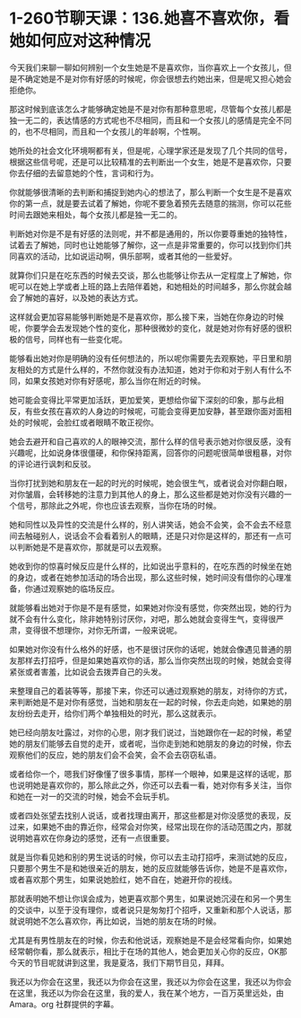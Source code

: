 # 1-260节聊天课：136.她喜不喜欢你，看她如何应对这种情况

今天我们来聊一聊如何辨别一个女生她是不是喜欢你，当你喜欢上一个女孩儿，但是不确定她是不是对你有好感的时候呢，你会很想去约她出来，但是呢又担心她会拒绝你。

那这时候到底该怎么才能够确定她是不是对你有那种意思呢，尽管每个女孩儿都是独一无二的，表达情感的方式呢也不尽相同，而且和一个女孩儿的感情是完全不同的，也不尽相同，而且和一个女孩儿的年龄啊，个性啊。

她所处的社会文化环境啊都有关，但是呢，心理学家还是发现了几个共同的信号，根据这些信号呢，还是可以比较精准的去判断出一个女生，她是不是喜欢你，只要你去仔细的去留意她的个性，言词和行为。

你就能够很清晰的去判断和捕捉到她内心的想法了，那么判断一个女生是不是喜欢你的第一点，就是要去试着了解她，你呢不要急着预先去随意的揣测，你可以花些时间去跟她来相处，每个女孩儿都是独一无二的。

判断她对你是不是有好感的法则呢，并不都是通用的，所以你要尊重她的独特性，试着去了解她，同时也让她能够了解你，这一点是非常重要的，你可以找到你们共同喜欢的活动，比如说运动啊，俱乐部啊，或者其他的一些爱好。

就算你们只是在吃东西的时候去交谈，那么也能够让你去从一定程度上了解她，你呢可以在她上学或者上班的路上去陪伴着她，和她相处的时间越多，那么你就会越会了解她的喜好，以及她的表达方式。

这样就会更加容易能够判断她是不是喜欢你，那么接下来，当她在你身边的时候呢，你要学会去发现她个性的变化，那种很微妙的变化，就是她对你有好感的很积极的信号，同样也有一些变化呢。

能够看出她对你是明确的没有任何想法的，所以呢你需要先去观察她，平日里和朋友相处的方式是什么样的，不然你就没有办法知道，她对于你和对于别人有什么不同，如果女孩她对你有好感呢，那么当你在附近的时候。

她可能会变得比平常更加活跃，更加爱笑，更想给你留下深刻的印象，那与此相反，有些女孩在喜欢的人身边的时候呢，可能会变得更加安静，甚至跟你面对面相处的时候呢，会脸红或者眼睛不敢正视你。

她会去避开和自己喜欢的人的眼神交流，那什么样的信号表示她对你很反感，没有兴趣呢，比如说身体很僵硬，和你保持距离，回答你的问题呢很简单很粗暴，对你的评论进行讽刺和反驳。

当你打扰到她和朋友在一起的时光的时候呢，她会很生气，或者说会对你翻白眼，对你皱眉，会转移她的注意力到其他人的身上，那么这些都是她对你没有兴趣的一个信号，那除此之外呢，你也应该去观察，当你在场的时候。

她和同性以及异性的交流是什么样的，别人讲笑话，她会不会笑，会不会去不经意间去触碰别人，说话会不会看着别人的眼睛，还是只对你是这样的，那还有一点可以判断她是不是喜欢你，那就是可以去观察。

她收到你的惊喜时候反应是什么样的，比如说出乎意料的，在吃东西的时候坐在她的身边，或者在她参加活动的场合出现，那么这些时候，她时间没有借你的心理准备，你通过观察她的临场反应。

就能够看出她对于你是不是有感觉，如果她对你没有感觉，你突然出现，她的行为就不会有什么变化，除非她特别讨厌你，对吧，那么她就会变得生气，变得很严肃，变得很不想理你，对你无所谓，一般来说呢。

如果她对你没有什么格外的好感，也不是很讨厌你的话呢，她就会像遇见普通的朋友那样去打招呼，但是如果她喜欢你的话，那么当你突然出现的时候，她就会变得紧张或者害羞，比如说会去拨弄自己的头发。

来整理自己的着装等等，那接下来，你还可以通过观察她的朋友，对待你的方式，来判断她是不是对你有感觉，当她和朋友在一起的时候，你去走向她，如果她的朋友纷纷去走开，给你们两个单独相处的时光，那么这就表示。

她已经向朋友吐露过，对你的心思，刚才我们说过，当她跟你在一起的时候，希望她的朋友们能够去自觉的走开，或者呢，当你走到她和她朋友的身边的时候，你去观察他们的反应，她的朋友们会不会笑，会不会去窃窃私语。

或者给你一个，嗯我们好像懂了很多事情，那样一个眼神，如果是这样的话呢，那也说明她是喜欢你的，那么除此之外，你还可以去看一看，她对你有多关注，当你和她在一对一的交流的时候，她会不会玩手机。

或者四处张望去找别人说话，或者找理由离开，那这些都是对你没感觉的表现，反过来，如果她不由的靠近你，经常会对你笑，经常出现在你的活动范围之内，那就说明她喜欢在你身边的感觉，还有一点很重要。

就是当你看见她和别的男生说话的时候，你可以去主动打招呼，来测试她的反应，只要那个男生不是和她很亲近的朋友，她的反应就能够告诉你，她是不是喜欢你，或者喜欢那个男生，如果说她脸红，她不自在，她避开你的视线。

那就表明她不想让你误会成为，她更喜欢那个男生，如果说她沉浸在和另一个男生的交谈中，以至于没有理你，或者说只是匆匆打个招呼，又重新和那个人说话，那就说明她不怎么喜欢你，再比如说，当她的朋友在场的时候。

尤其是有男性朋友在的时候，你去和他说话，观察她是不是会经常看向你，如果她经常朝你看，那么就表示，相比于在场的其他人，她会更加关心你的反应，OK那今天的节目呢就讲到这里，我是夏洛，我们下期节目见，拜拜。

我还以为你会在这里，我还以为你会在这里，我还以为你会在这里，我还以为你会在这里，我还以为你会在这里，我的爱人，我在某个地方，一百万英里远处，由 Amara。org 社群提供的字幕。

